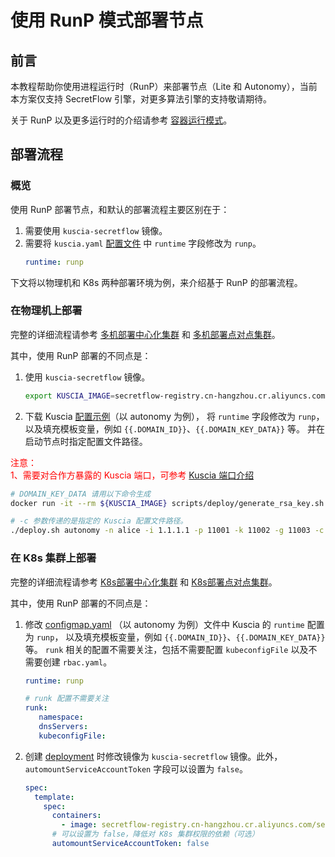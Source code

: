 # 使用 RunP 模式部署节点

## 前言
本教程帮助你使用进程运行时（RunP）来部署节点（Lite 和 Autonomy），当前本方案仅支持 SecretFlow 引擎，对更多算法引擎的支持敬请期待。

关于 RunP 以及更多运行时的介绍请参考 [容器运行模式](../../reference/architecture_cn.md#agent)。

## 部署流程

### 概览
使用 RunP 部署节点，和默认的部署流程主要区别在于：
1. 需要使用 `kuscia-secretflow` 镜像。
2. 需要将 `kuscia.yaml` [配置文件](../kuscia_config_cn.md) 中 `runtime` 字段修改为 `runp`。
    ```yaml
    runtime: runp
    ```
下文将以物理机和 K8s 两种部署环境为例，来介绍基于 RunP 的部署流程。

### 在物理机上部署
完整的详细流程请参考 [多机部署中心化集群](../Docker_deployment_kuscia/deploy_master_lite_cn.md) 和 [多机部署点对点集群](../Docker_deployment_kuscia/deploy_p2p_cn.md)。

其中，使用 RunP 部署的不同点是：
1. 使用 `kuscia-secretflow` 镜像。
   ```bash
   export KUSCIA_IMAGE=secretflow-registry.cn-hangzhou.cr.aliyuncs.com/secretflow/kuscia-secretflow
   ```

2. 下载 Kuscia [配置示例](https://github.com/secretflow/kuscia/blob/main/scripts/templates/kuscia-autonomy.yaml)（以 autonomy 为例），
   将 `runtime` 字段修改为 `runp`，以及填充模板变量，例如 `{{.DOMAIN_ID}}`、`{{.DOMAIN_KEY_DATA}}` 等。 并在启动节点时指定配置文件路径。

<span style="color:red;">注意：<br>
1、需要对合作方暴露的 Kuscia 端口，可参考 [Kuscia 端口介绍](../kuscia_ports_cn.md) </span>

   ```bash
   # DOMAIN_KEY_DATA 请用以下命令生成
   docker run -it --rm ${KUSCIA_IMAGE} scripts/deploy/generate_rsa_key.sh

   # -c 参数传递的是指定的 Kuscia 配置文件路径。
   ./deploy.sh autonomy -n alice -i 1.1.1.1 -p 11001 -k 11002 -g 11003 -c kuscia-autonomy.yaml
   ```

### 在 K8s 集群上部署
完整的详细流程请参考 [K8s部署中心化集群](./K8s_master_lite_cn.md) 和 [K8s部署点对点集群](./K8s_p2p_cn.md)。

其中，使用 RunP 部署的不同点是：
1. 修改 [configmap.yaml](https://github.com/secretflow/kuscia/blob/main/hack/k8s/autonomy/configmap.yaml) （以 autonomy 为例）文件中 Kuscia 的 `runtime` 配置为 `runp`，
   以及填充模板变量，例如 `{{.DOMAIN_ID}}`、`{{.DOMAIN_KEY_DATA}}` 等。 `runk` 相关的配置不需要关注，包括不需要配置 `kubeconfigFile` 以及不需要创建 `rbac.yaml`。
   ```yaml
   runtime: runp

   # runk 配置不需要关注
   runk:
      namespace:
      dnsServers:
      kubeconfigFile:
   ```

2. 创建 [deployment](https://github.com/secretflow/kuscia/blob/main/hack/k8s/autonomy/deployment.yaml) 时修改镜像为 `kuscia-secretflow` 镜像。此外，`automountServiceAccountToken` 字段可以设置为 `false`。
   ```yaml
   spec:
     template:
       spec:
         containers:
           - image: secretflow-registry.cn-hangzhou.cr.aliyuncs.com/secretflow/kuscia-secretflow:latest
         # 可以设置为 false，降低对 K8s 集群权限的依赖（可选）
         automountServiceAccountToken: false
   ```
